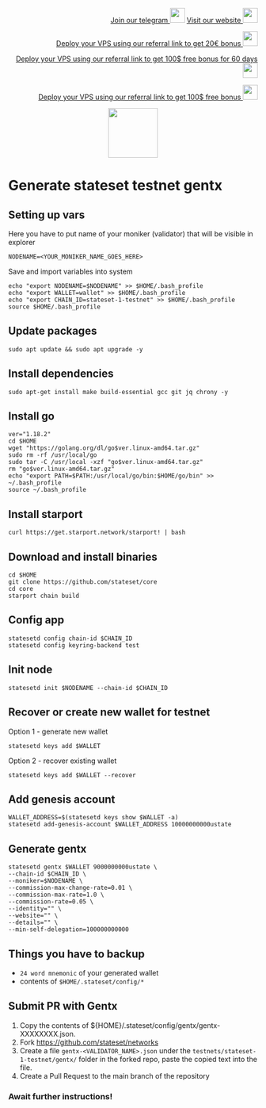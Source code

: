 <p style="font-size:14px" align="right">
<a href="https://t.me/kjnotes" target="_blank">Join our telegram <img src="https://user-images.githubusercontent.com/50621007/168689534-796f181e-3e4c-43a5-8183-9888fc92cfa7.png" width="30"/></a>
<a href="https://kjnodes.com/" target="_blank">Visit our website <img src="https://user-images.githubusercontent.com/50621007/168689709-7e537ca6-b6b8-4adc-9bd0-186ea4ea4aed.png" width="30"/></a>
</p>

<p style="font-size:14px" align="right">
<a href="https://hetzner.cloud/?ref=y8pQKS2nNy7i" target="_blank">Deploy your VPS using our referral link to get 20€ bonus <img src="https://user-images.githubusercontent.com/50621007/174612278-11716b2a-d662-487e-8085-3686278dd869.png" width="30"/></a>
</p>
<p style="font-size:14px" align="right">
<a href="https://m.do.co/c/17b61545ca3a" target="_blank">Deploy your VPS using our referral link to get 100$ free bonus for 60 days <img src="https://user-images.githubusercontent.com/50621007/183284313-adf81164-6db4-4284-9ea0-bcb841936350.png" width="30"/></a>
</p>
<p style="font-size:14px" align="right">
<a href="https://www.vultr.com/?ref=7418642" target="_blank">Deploy your VPS using our referral link to get 100$ free bonus <img src="https://user-images.githubusercontent.com/50621007/183284971-86057dc2-2009-4d40-a1d4-f0901637033a.png" width="30"/></a>
</p>

<p align="center">
  <img height="100" height="auto" src="https://user-images.githubusercontent.com/50621007/192461695-f16f92ac-7f9c-4181-9dbe-ed2267f30f35.png">
</p>

# Generate stateset testnet gentx

## Setting up vars
Here you have to put name of your moniker (validator) that will be visible in explorer
```
NODENAME=<YOUR_MONIKER_NAME_GOES_HERE>
```

Save and import variables into system
```
echo "export NODENAME=$NODENAME" >> $HOME/.bash_profile
echo "export WALLET=wallet" >> $HOME/.bash_profile
echo "export CHAIN_ID=stateset-1-testnet" >> $HOME/.bash_profile
source $HOME/.bash_profile
```

## Update packages
```
sudo apt update && sudo apt upgrade -y
```

## Install dependencies
```
sudo apt-get install make build-essential gcc git jq chrony -y
```

## Install go
```
ver="1.18.2"
cd $HOME
wget "https://golang.org/dl/go$ver.linux-amd64.tar.gz"
sudo rm -rf /usr/local/go
sudo tar -C /usr/local -xzf "go$ver.linux-amd64.tar.gz"
rm "go$ver.linux-amd64.tar.gz"
echo "export PATH=$PATH:/usr/local/go/bin:$HOME/go/bin" >> ~/.bash_profile
source ~/.bash_profile
```

## Install starport
```
curl https://get.starport.network/starport! | bash
```

## Download and install binaries
```
cd $HOME
git clone https://github.com/stateset/core
cd core
starport chain build
```

## Config app
```
statesetd config chain-id $CHAIN_ID
statesetd config keyring-backend test
```

## Init node
```
statesetd init $NODENAME --chain-id $CHAIN_ID
```

## Recover or create new wallet for testnet
Option 1 - generate new wallet
```
statesetd keys add $WALLET
```

Option 2 - recover existing wallet
```
statesetd keys add $WALLET --recover
```

## Add genesis account
```
WALLET_ADDRESS=$(statesetd keys show $WALLET -a)
statesetd add-genesis-account $WALLET_ADDRESS 10000000000ustate
```

## Generate gentx
```
statesetd gentx $WALLET 9000000000ustate \
--chain-id $CHAIN_ID \
--moniker=$NODENAME \
--commission-max-change-rate=0.01 \
--commission-max-rate=1.0 \
--commission-rate=0.05 \
--identity="" \
--website="" \
--details="" \
--min-self-delegation=100000000000
```

## Things you have to backup
- `24 word mnemonic` of your generated wallet
- contents of `$HOME/.stateset/config/*`

## Submit PR with Gentx
1. Copy the contents of ${HOME}/.stateset/config/gentx/gentx-XXXXXXXX.json.
2. Fork https://github.com/stateset/networks
3. Create a file `gentx-<VALIDATOR_NAME>.json` under the `testnets/stateset-1-testnet/gentx/` folder in the forked repo, paste the copied text into the file.
4. Create a Pull Request to the main branch of the repository

### Await further instructions!
